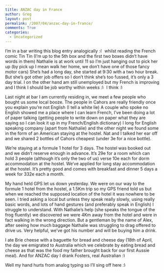 ```yaml
---
title: ANZAC day in France
author: Greg
layout: post
permalink: /2007/04/anzac-day-in-france/
comments: True
categories:
  - Uncategorized
---
```

I&#8217;m in a bar writing this blog entry analogically <img src="http://gregology.net/wp-includes/images/smilies/frownie.png" alt=":(" class="wp-smiley" style="height: 1em; max-height: 1em;" /> whilst reading the French comic Tin Tin (I&#8217;m up to the 5th box and the first two boxes didn&#8217;t have words in them) Nathalie is at work until 11 so I&#8217;m just hanging out to pick her up (by pick up I mean walk her home, we don&#8217;t have one of those fancy motor cars) She&#8217;s had a long day, she started at 9:30 with a two hour break. But she&#8217;s got other job offers so I don&#8217;t think she&#8217;s too fussed, it&#8217;s only a 3 day trial. I on the other hand am still unemployed but my French is improving and I think I should be job worthy within weeks <img src="http://gregology.net/wp-includes/images/smilies/simple-smile.png" alt=":)" class="wp-smiley" style="height: 1em; max-height: 1em;" /> I think <img src="http://gregology.net/wp-includes/images/smilies/simple-smile.png" alt=":)" class="wp-smiley" style="height: 1em; max-height: 1em;" />

Last night at bar I am currently residing in, we meet a few people who bought us some local booze. The people in Cahors are really friendly once you explain you&#8217;re not English (I tell a white lie) A couple who spoke no English showed me a place where I can learn French, I&#8217;ve been doing a lot of paper talking (getting people to write down on paper what they are saying so I can look it up in my French/English dictionary) I long for English speaking company (apart from Nathalie) and the other night we found some in the form of an American staying at the hostel. Nat and I talked her ear off and we shared 2 bottles of Cahors cheapest (under 3e for a nice bottle).

We&#8217;re staying at a formule 1 hotel for 3 days. The hostel was booked out and we didn&#8217;t reserve enough in advance. It&#8217;s 29e for a room which can hold 3 people (although it&#8217;s only the two of us) verse 10e each for dorm accommodation at the hostel. We&#8217;ve applied for long stay accommodation at the hostel. It&#8217;s pretty good and comes with breakfast and dinner 5 days a week for 332e each a month.

My hand held GPS let us down yesterday. We were on our way to the formule 1 hotel from the hostel, a 1.5Km trip so my GPS friend told us but when we reached the supposed location of the hotel it was nowhere to be seen. I tried asking a local but unless they speak really slowly, using really basic words, and lots of hand gestures (and preferably speak in English) I struggle to understand. With Nathalie&#8217;s help (she speaks the tongue of the frog fluently) we discovered we were 4Km away from the hotel and were in fact walking in the wrong direction. But a gentleman by the name of Alex, after seeing how much baggage Nathalie was struggling to drag offered to drive us. Very helpful, we&#8217;ve got his number and will be buying him a drink.

I ate Brie cheese with a baguette for bread and cheese day (18th of April, the day we emigrated to Australia which we celebrate by eating bread and cheese as that was the food my father brought back for our first Aussie meal). And for ANZAC day I drank Fosters, real Australian <img src="http://gregology.net/wp-includes/images/smilies/simple-smile.png" alt=":)" class="wp-smiley" style="height: 1em; max-height: 1em;" />

Well my hand hurts from analog typing so I&#8217;ll sing off here <img src="http://gregology.net/wp-includes/images/smilies/simple-smile.png" alt=":)" class="wp-smiley" style="height: 1em; max-height: 1em;" />